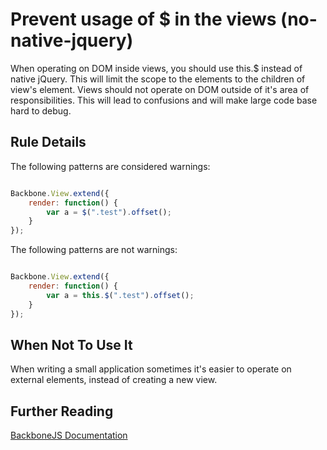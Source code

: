 # Prevent usage of $ in the views (no-native-jquery)

When operating on DOM inside views, you should use this.$ instead of native jQuery. This will limit the scope to the elements to the children of view's element. Views should not operate on DOM outside of it's area of responsibilities. This will lead to confusions and will make large code base hard to debug.

## Rule Details

The following patterns are considered warnings:

```js

Backbone.View.extend({
    render: function() {
        var a = $(".test").offset();
    }
});

```

The following patterns are not warnings:

```js

Backbone.View.extend({
    render: function() {
        var a = this.$(".test").offset();
    }
});

```

## When Not To Use It

When writing a small application sometimes it's easier to operate on external elements, instead of creating a new view.

## Further Reading

[BackboneJS Documentation](http://backbonejs.org/#View-dollar)

